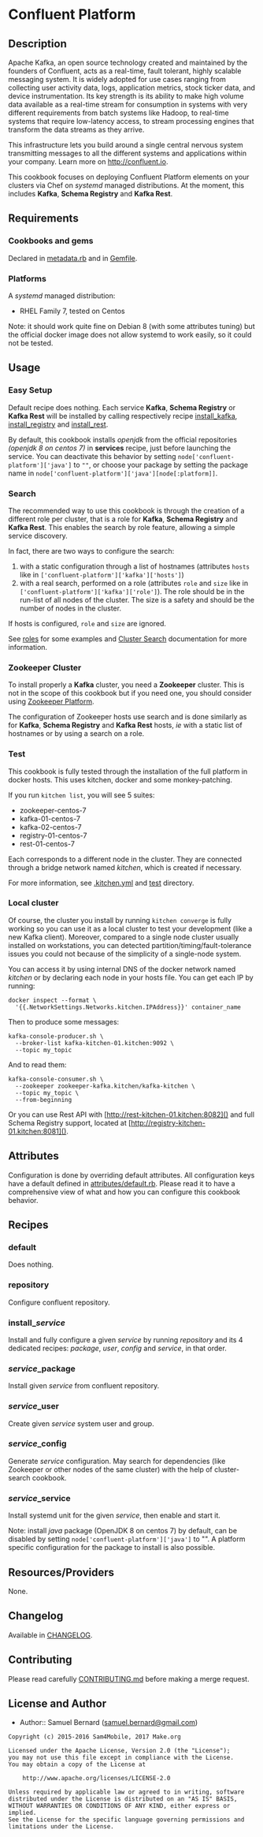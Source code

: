 Confluent Platform
==================

Description
-----------

Apache Kafka, an open source technology created and maintained by the founders
of Confluent, acts as a real-time, fault tolerant, highly scalable messaging
system. It is widely adopted for use cases ranging from collecting user
activity data, logs, application metrics, stock ticker data, and device
instrumentation. Its key strength is its ability to make high volume data
available as a real-time stream for consumption in systems with very different
requirements from batch systems like Hadoop, to real-time systems that require
low-latency access, to stream processing engines that transform the data
streams as they arrive.

This infrastructure lets you build around a single central nervous system
transmitting messages to all the different systems and applications within your
company. Learn more on <http://confluent.io>.

This cookbook focuses on deploying Confluent Platform elements on your clusters
via Chef on *systemd* managed distributions. At the moment, this includes
**Kafka**, **Schema Registry** and **Kafka Rest**.

Requirements
------------

### Cookbooks and gems

Declared in [metadata.rb](metadata.rb) and in [Gemfile](Gemfile).

### Platforms

A *systemd* managed distribution:
- RHEL Family 7, tested on Centos

Note: it should work quite fine on Debian 8 (with some attributes tuning) but
the official docker image does not allow systemd to work easily, so it could
not be tested.

Usage
-----

### Easy Setup

Default recipe does nothing. Each service **Kafka**, **Schema Registry** or
**Kafka Rest** will be installed by calling respectively recipe
[install\_kafka](recipes/install_kafka.rb),
[install\_registry](recipes/install_registry.rb) and
[install\_rest](recipes/install_rest.rb).

By default, this cookbook installs *openjdk* from the official repositories
*(openjdk 8 on centos 7)* in **services** recipe, just before
launching the service. You can deactivate this behavior by setting
`node['confluent-platform']['java']` to `""`, or choose your package by setting
the package name in `node['confluent-platform']['java'][node[:platform]]`.

### Search

The recommended way to use this cookbook is through the creation of a different
role per cluster, that is a role for **Kafka**, **Schema Registry** and
**Kafka Rest**. This enables the search by role feature, allowing a simple
service discovery.

In fact, there are two ways to configure the search:
1. with a static configuration through a list of hostnames (attributes `hosts`
   like in `['confluent-platform']['kafka']['hosts']`)
2. with a real search, performed on a role (attributes `role` and `size`
   like in `['confluent-platform']['kafka']['role']`). The role should be in
   the run-list of all nodes of the cluster. The size is a safety and should be
   the number of nodes in the cluster.

If hosts is configured, `role` and `size` are ignored.

See [roles](test/integration/roles) for some examples and
[Cluster Search][cluster-search] documentation for more information.

### Zookeeper Cluster

To install properly a **Kafka** cluster, you need a **Zookeeper** cluster.
This is not in the scope of this cookbook but if you need one, you should
consider using [Zookeeper Platform][zookeeper-platform].

The configuration of Zookeeper hosts use search and is done similarly as for
**Kafka**, **Schema Registry** and **Kafka Rest** hosts, _ie_ with a static
list of hostnames or by using a search on a role.

### Test

This cookbook is fully tested through the installation of the full platform
in docker hosts. This uses kitchen, docker and some monkey-patching.

If you run `kitchen list`, you will see 5 suites:
- zookeeper-centos-7
- kafka-01-centos-7
- kafka-02-centos-7
- registry-01-centos-7
- rest-01-centos-7

Each corresponds to a different node in the cluster. They are connected through
a bridge network named *kitchen*, which is created if necessary.

For more information, see [.kitchen.yml](.kitchen.yml) and [test](test)
directory.

### Local cluster

Of course, the cluster you install by running `kitchen converge` is fully
working so you can use it as a local cluster to test your development (like a
new Kafka client). Moreover, compared to a single node cluster usually
installed on workstations, you can detected partition/timing/fault-tolerance
issues you could not because of the simplicity of a single-node system.

You can access it by using internal DNS of the docker network named *kitchen*
or by declaring each node in your hosts file. You can get each IP by
running:

    docker inspect --format \
      '{{.NetworkSettings.Networks.kitchen.IPAddress}}' container_name

Then to produce some messages:

    kafka-console-producer.sh \
      --broker-list kafka-kitchen-01.kitchen:9092 \
      --topic my_topic

And to read them:

    kafka-console-consumer.sh \
      --zookeeper zookeeper-kafka.kitchen/kafka-kitchen \
      --topic my_topic \
      --from-beginning

Or you can use Rest API with [http://rest-kitchen-01.kitchen:8082]() and full
Schema Registry support, located at
[http://registry-kitchen-01.kitchen:8081]().

Attributes
----------

Configuration is done by overriding default attributes. All configuration keys
have a default defined in [attributes/default.rb](attributes/default.rb).
Please read it to have a comprehensive view of what and how you can configure
this cookbook behavior.

Recipes
-------

### default

Does nothing.

### repository

Configure confluent repository.

### install\_*service*

Install and fully configure a given *service* by running *repository* and its
4 dedicated recipes: *package*, *user*, *config* and *service*, in that order.

### *service*\_package

Install given *service* from confluent repository.

### *service*\_user

Create given *service* system user and group.

### *service*\_config

Generate *service* configuration. May search for dependencies (like Zookeeper
or other nodes of the same cluster) with the help of cluster-search cookbook.

### *service*\_service

Install systemd unit for the given *service*, then enable and start it.

Note: install *java* package (OpenJDK 8 on centos 7) by default, can be
disabled by setting `node['confluent-platform']['java']` to "". A platform
specific configuration for the package to install is also possible.

Resources/Providers
-------------------

None.

Changelog
---------

Available in [CHANGELOG](CHANGELOG).

Contributing
------------

Please read carefully [CONTRIBUTING.md](CONTRIBUTING.md) before making a merge
request.

License and Author
------------------

- Author:: Samuel Bernard (<samuel.bernard@gmail.com>)

```text
Copyright (c) 2015-2016 Sam4Mobile, 2017 Make.org

Licensed under the Apache License, Version 2.0 (the "License");
you may not use this file except in compliance with the License.
You may obtain a copy of the License at

    http://www.apache.org/licenses/LICENSE-2.0

Unless required by applicable law or agreed to in writing, software
distributed under the License is distributed on an "AS IS" BASIS,
WITHOUT WARRANTIES OR CONDITIONS OF ANY KIND, either express or implied.
See the License for the specific language governing permissions and
limitations under the License.
```

[cluster-search]: https://supermarket.chef.io/cookbooks/cluster-search
[zookeeper-platform]: https://supermarket.chef.io/cookbooks/zookeeper-platform
